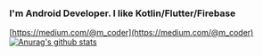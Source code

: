 ### I'm Android Developer. I like Kotlin/Flutter/Firebase
[https://medium.com/@m_coder](https://medium.com/@m_coder)
[![Anurag's github stats](https://github-readme-stats.vercel.app/api?username=nanaten)](https://github.com/anuraghazra/github-readme-stats)
<!--
**nanaten/nanaten** is a ✨ _special_ ✨ repository because its `README.md` (this file) appears on your GitHub profile.

Here are some ideas to get you started:

- 🔭 I’m currently working on ...
- 🌱 I’m currently learning ...
- 👯 I’m looking to collaborate on ...
- 🤔 I’m looking for help with ...
- 💬 Ask me about ...
- 📫 How to reach me: ...
- 😄 Pronouns: ...
- ⚡ Fun fact: ...
-->
